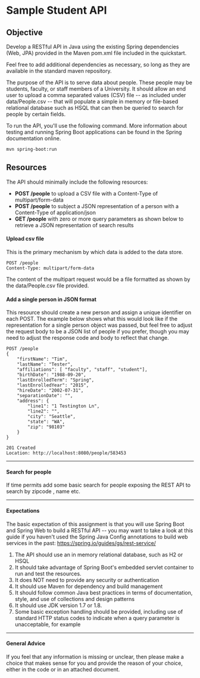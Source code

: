 Sample Student API
========

Objective
---------

Develop a RESTful API in Java using the existing Spring dependencies (Web, JPA) provided in the Maven pom.xml file included in the quickstart. 

Feel free to add additional dependencies as necessary, so long as they are available in the standard maven repository. 

The purpose of the API is to serve data about people. These people may be students, faculty, or staff members of a University. 
It should allow an end user to upload a comma separated values (CSV) file -- as included under data/People.csv -- that will populate a simple in memory or file-based relational database such as HSQL that can then be queried to search for people by certain fields.

To run the API, you'll use the following command. More information about testing and running Spring Boot applications can be found in the Spring documentation online.

    mvn spring-boot:run   



Resources
---------------

The API should minimally include the following resources:

- **POST /people** to upload a CSV file with a Content-Type of multipart/form-data
- **POST /people** to subject a JSON representation of a person with a Content-Type of application/json
- **GET /people** with zero or more query parameters as shown below to retrieve a JSON representation of search results


#### Upload csv file

This is the primary mechanism by which data is added to the data store. 

    POST /people
    Content-Type: multipart/form-data
    
The content of the multipart request would be a file formatted as shown by the data/People.csv file provided. 
    

#### Add a single person in JSON format

This resource should create a new person and assign a unique identifier on each POST. The example below shows what this would look like if the representation for
 a single person object was passed, but feel free to adjust the request body to be a JSON list of people if you prefer, though you may need to adjust the response code and
 body to reflect that change. 

    POST /people
    { 
        "firstName": "Tim",
        "lastName": "Tester",
        "affiliations": [ "faculty", "staff", "student"],
        "birthDate": "1988-09-20",
        "lastEnrolledTerm": "Spring",
        "lastEnrolledYear": "2015",
        "hireDate": "2002-07-31",
        "separationDate": "",
        "address": {
            "line1": "1 Testington Ln",
            "line2": "",
            "city": "Seattle",
            "state": "WA",
            "zip": "98103"
        }
    }
    
    201 Created
    Location: http://localhost:8080/people/583453

----------------------
#### Search for people

If time permits add some basic search for people exposing the REST API to search by zipcode , name etc.

-------------------
#### Expectations

The basic expectation of this assignment is that you will use Spring Boot and Spring Web to build a RESTful API -- you may want to take a look at this guide if you haven't used the Spring Java Config annotations to build web services in the past: https://spring.io/guides/gs/rest-service/

1. The API should use an in memory relational database, such as H2 or HSQL 
2. It should take advantage of Spring Boot's embedded servlet container to run and test the resources.
3. It does NOT need to provide any security or authentication
4. It should use Maven for dependency and build management
5. It should follow common Java best practices in terms of documentation, style, and use of collections and design patterns
6. It should use JDK version 1.7 or 1.8.
7. Some basic exception handling should be provided, including use of standard HTTP status codes to indicate when a query parameter is unacceptable, for example


--------------------
#### General Advice

If you feel that any information is missing or unclear, then please make a choice that makes sense for you and provide the reason of your choice, either in the code or in an attached document.

    
    
    